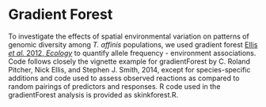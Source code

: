 # Gradient Forest
To investigate the effects of spatial environmental variation on patterns of genomic diversity among *T. affinis* populations, we used gradient forest [Ellis *et al.* 2012, *Ecology*](https://esajournals.onlinelibrary.wiley.com/doi/10.1890/11-0252.1) to quantify allele frequency - environment associations. Code follows closely the vignette example for gradientForest by C. Roland Pitcher, Nick Ellis, and Stephen J. Smith, 2014, except for species-specific additions and code used to assess observed reactions as compared to random pairings of predictors and responses. R code used in the gradientForest analysis is provided as skinkforest.R.

